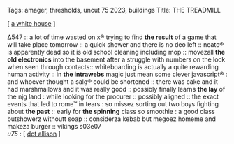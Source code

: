 Tags: amager, thresholds, uncut 75 2023, buildings
Title: THE TREADMILL
  
[ [a white house](https://maps.app.goo.gl/NhfZjgf9FAkHu3RR8) ]

∆547 :: a lot of time wasted on x® trying to find **the result** of a game that will take place tomorrow :: a quick shower and there is no deo left :: neato® is apparently dead so it is old school cleaning including mop :: movezall **the old electronics** into the basement after a struggle with numbers on the lock when seen through contacts:: whiteboarding is actually a quite rewarding human activity :: in **the intrawebs** magic just mean some clever javascript® : and whoever thought a salg® could be shortened :: there was cake and it had marshmallows and it was really good :: possibly finally learns **the lay** of the njg land : while looking for the procurer :: possibly aligned :: the exact events that led to rome™ in tears : so missez sorting out two boys fighting about **the past** :: early for **the spinning** class so smoothie : a good class butshowerz withoutt soap :: considerza kebab but megoez homeme and makeza burger :: vikings s03e07    
_u75_ : [ [dot allison](https://www.allmusic.com/album/consciousology-mw0004006917) ]